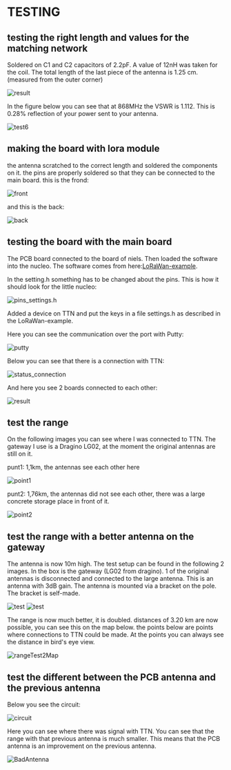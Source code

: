 # TESTING

## testing the right length and values for the matching network

Soldered on C1 and C2 capacitors of 2.2pF. A value of 12nH was taken for the coil.
The total length of the last piece of the antenna is 1.25 cm. (measured from the outer corner)

![result](./img/board_result.jpeg)

In the figure below you can see that at 868MHz the VSWR is 1.112. This is 0.28% reflection of your power sent to your antenna.

![test6](./img/test6.png)

## making the board with lora module

the antenna scratched to the correct length and soldered the components on it.
the pins are properly soldered so that they can be connected to the main board.
this is the frond:

![front](./img/board_with_lora-module.jpeg)

and this is the back:

![back](./img/board_with_lora-module_back.jpeg)

## testing the board with the main board

The PCB board connected to the board of niels. Then loaded the software into the nucleo. The software comes from here:[LoRaWan-example](https://github.com/vives-projectwerk-2-2020/LoRaWAN-example).

In the setting.h something has to be changed about the pins. This is how it should look for the little nucleo:

![pins_settings.h](./img/pins.png)

Added a device on TTN and put the keys in a file settings.h as described in the LoRaWan-example.

Here you can see the communication over the port with Putty:

![putty](./img/putty.png)

Below you can see that there is a connection with TTN:

![status_connection](./img/connection.png)

And here you see 2 boards connected to each other:

![result](./img/board_result2.jpeg)

## test the range

On the following images you can see where I was connected to TTN. The gateway I use is a Dragino LG02, at the moment the original antennas are still on it.

punt1: 1,1km, the antennas see each other here

![point1](./img/punt1.png)

punt2: 1,76km, the antennas did not see each other, there was a large concrete storage place in front of it.

![point2](./img/punt2.png)

## test the range with a better antenna on the gateway

The antenna is now 10m high. The test setup can be found in the following 2 images.
In the box is the gateway (LG02 from dragino). 1 of the original antennas is disconnected and connected to the large antenna. This is an antenna with 3dB gain.
The antenna is mounted via a bracket on the pole. The bracket is self-made.

![test](./img/test_opstelling.jpg)
![test](./img/opstelling.jpeg)

The range is now much better, it is doubled. distances of 3.20 km are now possible, you can see this on the map below.
the points below are points where connections to TTN could be made. At the points you can always see the distance in bird's eye view.

![rangeTest2Map](./img/rangeTest2.png)

## test the different between the PCB antenna and the previous antenna

Below you see the circuit:

![circuit](./img/circuit.jpeg)

Here you can see where there was signal with TTN. You can see that the range with that previous antenna is much smaller.
This means that the PCB antenna is an improvement on the previous antenna.

![BadAntenna](./img/rangeTestBadAntenna.png)
